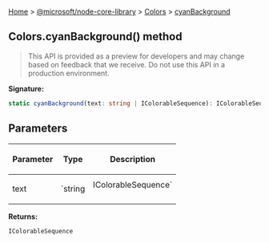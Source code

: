 [Home](./index) &gt; [@microsoft/node-core-library](./node-core-library.md) &gt; [Colors](./node-core-library.colors.md) &gt; [cyanBackground](./node-core-library.colors.cyanbackground.md)

## Colors.cyanBackground() method

> This API is provided as a preview for developers and may change based on feedback that we receive. Do not use this API in a production environment.
> 

<b>Signature:</b>

```typescript
static cyanBackground(text: string | IColorableSequence): IColorableSequence;
```

## Parameters

|  <p>Parameter</p> | <p>Type</p> | <p>Description</p> |
|  --- | --- | --- |
|  <p>text</p> | <p>`string | IColorableSequence`</p> |  |

<b>Returns:</b>

`IColorableSequence`

